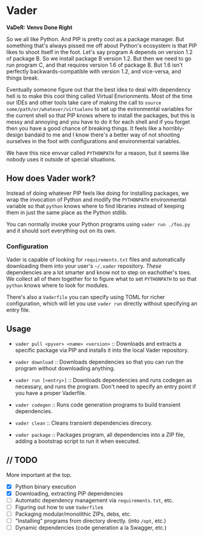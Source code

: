 # Vader

**VaDeR: Venvs Done Right**

So we all like Python.  And PIP is pretty cool as a package manager.  But
something that's always pissed me off about Python's ecosystem is that PIP likes
to shoot itself in the foot.  Let's say program A depends on version 1.2 of
package B.  So we install package B version 1.2.  But then we need to go run
program C, and that requires version 1.6 of package B.  But 1.6 isn't perfectly
backwards-compatible with version 1.2, and vice-versa, and things break.

Eventually someone figure out that the best idea to deal with dependency hell
is to make this cool thing called Virtual Envrionments.  Most of the time our
IDEs and other tools take care of making the call to
`source some/path/or/whatever/virtualenv` to set up the evironmental variables
for the current shell so that PIP knows where to install the packages, but this
is messy and annoying and you have to do it for each shell and if you forget
then you have a good chance of breaking things.  It feels like a
horribly-design bandaid to me and I know there's a better way of not shooting
ourselves in the foot with configurations and environmental variables.

We have this nice envvar called `PYTHONPATH` for a reason, but it seems like
nobody uses it outside of special situations.

## How does Vader work?

Instead of doing whatever PIP feels like doing for installing packages, we wrap
the invocation of Python and modify the `PYTHONPATH` environmental variable so
that `python` knows where to find libraries instead of keeping them in just the
same place as the Python stdlib.

You can normally invoke your Python programs using `vader run ./foo.py` and it
should sort everything out on its own.

### Configuration

Vader is capable of looking for `requirements.txt` files and automatically
downloading them into your user's `~/.vader` repository.  *These* dependencies
are a lot smarter and know not to step on eachother's toes.  We collect all of
them together for to figure what to set `PYTHONPATH` to so that `python` knows
where to look for modules.

There's also a `Vaderfile` you can specify using TOML for richer configuration,
which will let you use `vader run` directly without specifying an entry file.

## Usage

* `vader pull <pyver> <name> <version>` :: Downloads and extracts a specific
package via PIP and installs it into the local Vader repository.

* `vader download` :: Downloads dependencies so that you can run the program
without downloading anything.

* `vader run [<entry>]` :: Downloads dependencies and runs codegen as necessary,
and runs the program.  Don't need to specify an entry point if you have a proper
Vaderfile.

* `vader codegen` :: Runs code generation programs to build transient
dependencies.

* `vader clean` :: Cleans transient dependencies direcory.

* `vader package` :: Packages program, all dependencies into a ZIP file, adding
a bootstrap script to run it when executed.

## // TODO

More important at the top.

- [x] Python binary execution
- [x] Downloading, extracting PIP dependencies
- [ ] Automatic dependency management via `requirements.txt`, etc.
- [ ] Figuring out how to use `Vaderfile`s
- [ ] Packaging modular/monolithic ZIPs, debs, etc.
- [ ] "Installing" programs from directory directly. (into `/opt`, etc.)
- [ ] Dynamic dependencies (code generation a la Swagger, etc.)
